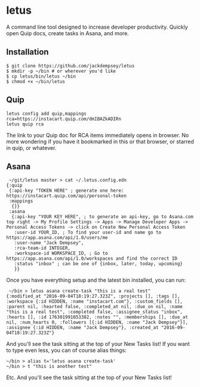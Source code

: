 # letus

A command line tool designed to increase developer productivity. Quickly open Quip docs, create tasks in Asana, and more.

## Installation

```
$ git clone https://github.com/jackdempsey/letus
$ mkdir -p ~/bin # or wherever you'd like
$ cp letus/bin/letus ~/bin
$ chmod +x ~/bin/letus
```

## Quip

```
letus config add quip,mappings rca=https://instacart.quip.com/dmIBAZkADIRn
letus quip rca
```

The link to your Quip doc for RCA items immediately opens in browser. No more wondering if you have it bookmarked in this or that browser, or starred in quip, or whatever.

## Asana

```
 ~/git/letus master > cat ~/.letus.config.edn
{:quip
 {:api-key "TOKEN HERE" ; generate one here: https://instacart.quip.com/api/personal-token
 :mappings
  {}}
 :asana
  {:api-key "YOUR KEY HERE", ; to generate an api-key, go to Asana.com top right -> My Profile Settings -> Apps -> Manage Developer Apps -> Personal Access Tokens -> click on Create New Personal Access Token
   :user-id YOUR_ID, ; To find your user-id and name go to https://app.asana.com/api/1.0/users/me
   :user-name "Jack Dempsey",
   :rca-team-id INTEGER,
   :workspace-id WORKSPACE_ID, ; Go to https://app.asana.com/api/1.0/workspaces and find the correct ID
   :status "inbox" ; can be one of {inbox, later, today, upcoming}
   }}
```

Once you have everything setup and the latest bin installed, you can run:

```
 ~/bin > letus asana create-task "this is a real test"
{:modified_at "2016-09-04T18:19:27.323Z", :projects [], :tags [], :workspace {:id HIDDEN, :name "instacart.com"}, :custom_fields [], :parent nil, :hearted false, :completed_at nil, :due_on nil, :name "this is a real test", :completed false, :assignee_status "inbox", :hearts [], :id 176301991053382, :notes "", :memberships [], :due_at nil, :num_hearts 0, :followers [{:id HIDDEN, :name "Jack Dempsey"}], :assignee {:id HIDDEN, :name "Jack Dempsey"}, :created_at "2016-09-04T18:19:27.323Z"}
```

And you'll see the task sitting at the top of your New Tasks list! If you want to type even less, you can of course alias things:

```
~/bin > alias t='letus asana create-task'
~/bin > t "this is another test"
```

Etc.
And you'll see the task sitting at the top of your New Tasks list!
